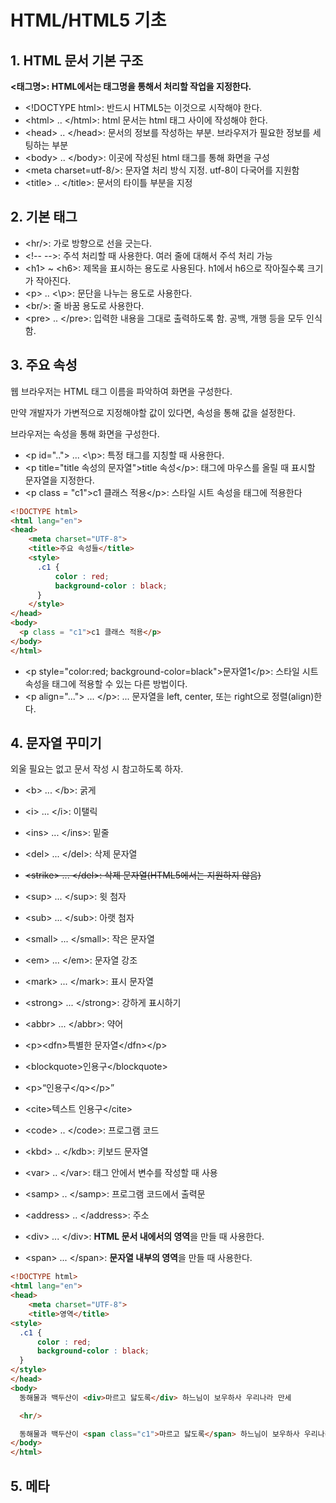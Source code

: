 # HTML/HTML5 기초 


## 1. HTML 문서 기본 구조

**<태그명>: HTML에서는 태그명을 통해서 처리할 작업을 지정한다.** 

+ \<!DOCTYPE html>: 반드시 HTML5는 이것으로 시작해야 한다.
+ \<html> .. \</html>: html 문서는 html 태그 사이에 작성해야 한다.
+ \<head> .. \</head>: 문서의 정보를 작성하는 부분. 브라우저가 필요한 정보를 세팅하는 부분
+ \<body> .. \</body>: 이곳에 작성된 html 태그를 통해 화면을 구성
+ \<meta charset=utf-8/>: 문자열 처리 방식 지정. utf-8이 다국어를 지원함
+ \<title> .. \</title>: 문서의 타이틀 부분을 지정


## 2. 기본 태그

+ \<hr/>: 가로 방향으로 선을 긋는다. 
+ \<!-- --\>: 주석 처리할 때 사용한다. 여러 줄에 대해서 주석 처리 가능
+ \<h1> ~ \<h6>: 제목을 표시하는 용도로 사용된다. h1에서 h6으로 작아질수록 크기가 작아진다.
+ \<p> .. \<\p>: 문단을 나누는 용도로 사용한다.
+ \<br/>: 줄 바꿈 용도로 사용한다.
+ \<pre> .. \</pre>: 입력한 내용을 그대로 출력하도록 함. 공백, 개행 등을 모두 인식함.

## 3. 주요 속성

웹 브라우저는 HTML 태그 이름을 파악하여 화면을 구성한다.

만약 개발자가 가변적으로 지정해야할 값이 있다면, 속성을 통해 값을 설정한다.

브라우저는 속성을 통해 화면을 구성한다.

+ \<p id=".."> ... \<\p>: 특정 태그를 지칭할 때 사용한다.
+ \<p title="title 속성의 문자열">title 속성\</p>: 태그에 마우스를 올릴 때 표시할 문자열을 지정한다.
+ \<p class = "c1">c1 클래스 적용\</p>: 스타일 시트 속성을 태그에 적용한다
```html
<!DOCTYPE html>
<html lang="en">
<head>
    <meta charset="UTF-8">
    <title>주요 속성들</title>
    <style>
      .c1 {
          color : red;
          background-color : black;
      }
    </style>
</head>
<body>
  <p class = "c1">c1 클래스 적용</p>
</body>
</html>
```
+ \<p style="color:red; background-color=black">문자열1\</p>: 스타일 시트 속성을 태그에 적용할 수 있는 다른 방법이다.
+ \<p align="..."> ... \</p>: ... 문자열을 left, center, 또는 right으로 정렬(align)한다.


## 4. 문자열 꾸미기

외울 필요는 없고 문서 작성 시 참고하도록 하자.

+ \<b> ... \</b>: 굵게 
+ \<i> ... \</i>: 이탤릭
+ \<ins> ... \</ins>: 밑줄
+ \<del> ... \</del>: 삭제 문자열
+ <del>\<strike> ... \</del>: 삭제 문자열(HTML5에서는 지원하지 않음)</strike>
+ \<sup> ... \</sup>: 윗 첨자
+ \<sub> ... \</sub>: 아랫 첨자
+ \<small> ... \</small>: 작은 문자열
+ \<em> ... \</em>: 문자열 강조
+ \<mark> ... \</mark>: 표시 문자열     
+ \<strong> ... \</strong>: 강하게 표시하기
+ \<abbr> ... \</abbr>: 약어
+ \<p>\<dfn>특별한 문자열\</dfn>\</p>
+ \<blockquote>인용구\</blockquote>
+ \<p><q>인용구\</q>\</p>
+ \<cite>텍스트 인용구\</cite>
+ \<code> .. \</code>: 프로그램 코드
+ \<kbd> .. \</kdb>: 키보드 문자열
+ \<var> .. \</var>: 태그 안에서 변수를 작성할 때 사용
+ \<samp> .. \</samp>: 프로그램 코드에서 출력문
+ \<address> .. \</address>: 주소

+ \<div> ... \</div>: **HTML 문서 내에서의 영역**을 만들 때 사용한다.
+ \<span> ... \</span>: **문자열 내부의 영역**을 만들 때 사용한다.
```html
<!DOCTYPE html>
<html lang="en">
<head>
    <meta charset="UTF-8">
    <title>영역</title>
<style>
  .c1 {
      color : red;
      background-color : black;
  }
</style>
</head>
<body>
  동해물과 백두산이 <div>마르고 닳도록</div> 하느님이 보우하사 우리나라 만세

  <hr/>

  동해물과 백두산이 <span class="c1">마르고 닳도록</span> 하느님이 보우하사 우리나라 만세
</body>
</html>
```

## 5. 메타 

